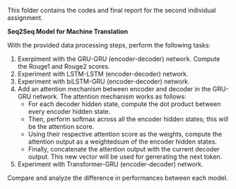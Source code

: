 This folder contains the codes and final report for the second individual assignment.

**Seq2Seq Model for Machine Translation**

With the provided data processing steps, perform the following tasks:

1. Exerpiment with the GRU-GRU (encoder-decoder) network. Compute the Rouge1 and Rouge2 scores.
2. Experiment with LSTM-LSTM (encoder-decoder) network.
3. Experiment with biLSTM-GRU (encoder-decoder) network.
4. Add an attention mechanism between encoder and decoder in the GRU-GRU network. The attention mechanism works as follows:
   - For each decoder hidden state, compute the dot product between every encoder hidden state.
   - Then, perform softmax across all the encoder hidden states; this will be the attention score.
   - Using their respective attention score as the weights, compute the attention output as a weightedsum of the encoder hidden states.
   - Finally, concatenate the attention output with the current decoder output. This new vector will be used for generating the next token.
5. Experiment with Transformer-GRU (encoder-decoder) network.

Compare and analyze the difference in performances between each model.
